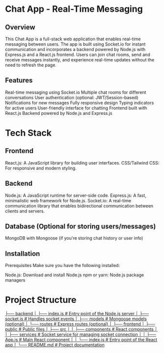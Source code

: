 # Chat App - Real-Time Messaging
## Overview
This Chat App is a full-stack web application that enables real-time messaging between users. The app is built using Socket.io for instant communication and incorporates a backend powered by Node.js with Express.js and a React.js frontend. Users can join chat rooms, send and receive messages instantly, and experience real-time updates without the need to refresh the page.

## Features
Real-time messaging using Socket.io
Multiple chat rooms for different conversations
User authentication (optional: JWT/Session-based)
Notifications for new messages
Fully responsive design
Typing indicators for active users
User-friendly interface for chatting
Frontend built with React.js
Backend powered by Node.js and Express.js
# Tech Stack
## Frontend
React.js: A JavaScript library for building user interfaces.
CSS/Tailwind CSS: For responsive and modern styling.
## Backend
Node.js: A JavaScript runtime for server-side code.
Express.js: A fast, minimalistic web framework for Node.js.
Socket.io: A real-time communication library that enables bidirectional communication between clients and servers.
## Database (Optional for storing users/messages)
MongoDB with Mongoose (if you're storing chat history or user info)
## Installation
Prerequisites
Make sure you have the following installed:

Node.js: Download and install Node.js
npm or yarn: Node.js package managers
# Project Structure
[├── backend
│   ├── index.js         # Entry point of the Node.js server
│   ├── socket.js        # Handles socket events
│   ├── models           # Mongoose models (optional)
│   └── routes           # Express routes (optional)
│
├── frontend
│   ├── public           # Public files
│   ├── src
│   │   ├── components   # React components
│   │   ├── services     # Socket service for managing socket connection
│   │   ├── App.js       # Main React component
│   │   └── index.js     # Entry point of the React app
│
└── README.md            # Project documentation
](https://github.com/Satish2004/Chat_APP/issues/1#issue-2583773452)
